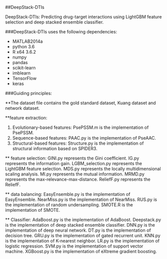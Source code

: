 ##DeepStack-DTIs

DeepStack-DTIs: Predicting drug-target interactions using LightGBM feature selection and deep stacked ensemble classifier.


###DeepStack-DTIs uses the following dependencies:
* MATLAB2014a
* python 3.6 
* R x64 3.6.2 
* numpy
* pandas
* scikit-learn
* imblearn 
* TensorFlow 
* keras

###Guiding principles:

**The dataset file contains the gold standard dataset, Kuang dataset and network dataset.

**feature extraction:
1) Evolutionary-based features: PsePSSM.m is the implementation of PsePSSM. 
2) Sequence-based features: PAAC.py is the implementation of PseAAC.
3) Structural-based features: Structure.py is the implementation of structural information based on SPIDER3.
   
** feature selection:
   GINI.py represents the Gini coefficient.
   IG.py represents the information gain.
   LGBM_selection.py represents the LightGBM feature selection.
   MDS.py represents the locally multidimensional scaling analysis.
   MI.py represents the mutual information.
   MRMD.py represents the max-relevance-max-distance.
   ReliefF.py represents the ReliefF.
   
** data balancing:
   EasyEnsemble.py is the implementation of EasyEnsemble. 
   NearMiss.py is the implementation of NearMiss. 
   RUS.py is the implementation of random undersampling.
   SMOTE.R is the implementation of SMOTE. 

** Classifier:
   AdaBoost.py is the implementation of AdaBoost.
   Deepstack.py is the implementation of deep stacked ensemble classifier. 
   DNN.py is the implementation of deep neural network.
   DT.py is the implementation of decision tree. 
   GRU.py is the implementation of gated recurrent unit. 
   KNN.py is the implementation of K-nearest neighbor. 
   LR.py is the implementation of logistic regression. 
   SVM.py is the implementation of support vector machine.
   XGBoost.py is the implementation of eXtreme gradient boosting. 
